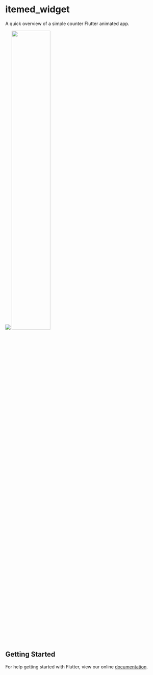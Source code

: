 # itemed_widget

A quick overview of a simple counter Flutter animated app.

![](https://raw.githubusercontent.com/K-Constantine/flutter_animated_counter/blob/master/counter.gif?raw=true)
<img src="https://raw.githubusercontent.com/K-Constantine/flutter_animated_counter/blob/master/counter.gif" width="49%">

## Getting Started

For help getting started with Flutter, view our online
[documentation](https://flutter.io/).
